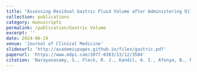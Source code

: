 ```yaml
---
title: "Assessing Residual Gastric Fluid Volume after Administering Diluted Oral Contrast until One Hour Prior to Anesthesia in Children: An Observational Cohort Study"
collection: publications
category: manuscripts
permalink: /publication/Gastric Volume
excerpt: ''
date: 2024-06-19
venue: 'Journal of Clinical Medicine'
slidesurl: 'http://academicpages.github.io/files/gastric.pdf'
paperurl: 'https://www.mdpi.com/2077-0383/13/12/3584'
citation: 'Narayanasamy, S., Fleck, R. J., Kandil, A. I., Afonya, B., Mahmoud, H.,**Lee, J.**, ... & Mahmoud, M. A. (2024). Assessing Residual Gastric Fluid Volume after Administering Diluted Oral Contrast until One Hour Prior to Anesthesia in Children: An Observational Cohort Study. Journal of Clinical Medicine, 13(12), 3584.'
---
```


